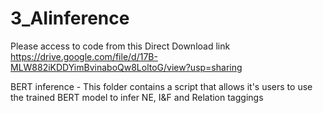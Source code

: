 # 3_AIinference
Please access to code from this Direct Download link
https://drive.google.com/file/d/17B-MLW882iKDDYimBvinaboQw8LoltoG/view?usp=sharing

BERT inference - 
This folder contains a script that allows it's users to use the trained BERT model to infer NE, I&F and Relation taggings
